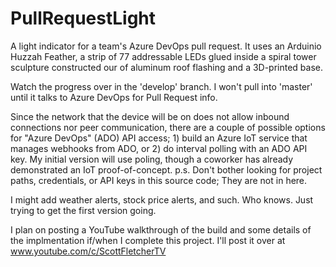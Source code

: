# PullRequestLight
A light indicator for a team's Azure DevOps pull request.  It uses an Arduinio Huzzah Feather, a strip of 77 addressable LEDs glued inside a spiral tower sculpture constructed our of aluminum roof flashing and a 3D-printed base.

Watch the progress over in the 'develop' branch.  I won't pull into 'master' until it talks to Azure DevOps for Pull Request info.

Since the network that the device will be on does not allow inbound connections nor peer communication, there are a couple of possible options for "Azure DevOps" (ADO) API access; 1) build an Azure IoT service that manages webhooks from ADO, or 2) do interval polling with an ADO API key.  My initial version will use poling, though a coworker has already demonstrated an IoT proof-of-concept.  p.s. Don't bother looking for project paths, credentials, or API keys in this source code;  They are not in here.

I might add weather alerts, stock price alerts, and such.  Who knows.  Just trying to get the first version going.

I plan on posting a YouTube walkthrough of the build and some details of the implmentation if/when I complete this project.  I'll post it over at www.youtube.com/c/ScottFletcherTV
